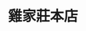 ---
title: "雞家莊本店"
description: "雞家莊本店"
layout: shop
keywords:
  - 美食競賽
  - 台灣美食
  - 美食精選
datePublished: "2025-06-30"
dateModified: "2025-07-07"
city: "台北市"
district: "中山區"
address: "台北市中山區長春路55號"
phone: "0225815954"
geo: "25.055024231029858, 121.52608830755406"
google_map: "https://maps.app.goo.gl/xpVTT7kSXZ6U8cKF9"
footinder: "https://footinder.com.tw/%e5%8f%b0%e5%8c%97%e5%b8%82%e4%b8%ad%e5%b1%b1%e5%8d%80/31241/"
official: ""
award:
  - name: "500盤"
    year: "2024"
    entries:
      - dishes:
          - "三杯雞"
          - "三味雞"

---